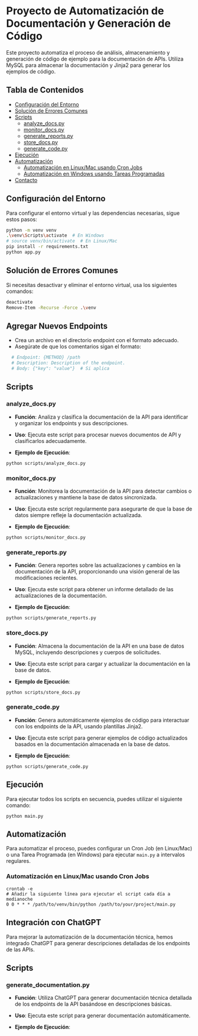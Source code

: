 # Proyecto de Automatización de Documentación y Generación de Código

Este proyecto automatiza el proceso de análisis, almacenamiento y generación de código de ejemplo para la documentación de APIs. Utiliza MySQL para almacenar la documentación y Jinja2 para generar los ejemplos de código.

## Tabla de Contenidos
- [Configuración del Entorno](#configuración-del-entorno)
- [Solución de Errores Comunes](#solución-de-errores-comunes)
- [Scripts](#scripts)
  - [analyze_docs.py](#analyze_docspy)
  - [monitor_docs.py](#monitor_docspy)
  - [generate_reports.py](#generate_reportspy)
  - [store_docs.py](#store_docspy)
  - [generate_code.py](#generate_codepy)
- [Ejecución](#ejecución)
- [Automatización](#automatización)
  - [Automatización en Linux/Mac usando Cron Jobs](#automatización-en-linuxmac-usando-cron-jobs)
  - [Automatización en Windows usando Tareas Programadas](#automatización-en-windows-usando-tareas-programadas)
- [Contacto](#contacto)

## Configuración del Entorno

Para configurar el entorno virtual y las dependencias necesarias, sigue estos pasos:

```bash
python -m venv venv
.\venv\Scripts\activate  # En Windows
# source venv/bin/activate  # En Linux/Mac
pip install -r requirements.txt
python app.py
```

## Solución de Errores Comunes

Si necesitas desactivar y eliminar el entorno virtual, usa los siguientes comandos:
```bash
deactivate
Remove-Item -Recurse -Force .\venv
```
## Agregar Nuevos Endpoints
  - Crea un archivo en el directorio endpoint con el formato adecuado.
  - Asegúrate de que los comentarios sigan el formato:
```bash
  # Endpoint: {METHOD} /path
  # Description: Description of the endpoint.
  # Body: {"key": "value"}  # Si aplica
```


## Scripts

### analyze_docs.py

- **Función**: Analiza y clasifica la documentación de la API para identificar y organizar los endpoints y sus descripciones.
    
- **Uso**: Ejecuta este script para procesar nuevos documentos de API y clasificarlos adecuadamente.
    
- **Ejemplo de Ejecución**:
    
    
```
python scripts/analyze_docs.py

```

### monitor_docs.py

- **Función**: Monitorea la documentación de la API para detectar cambios o actualizaciones y mantiene la base de datos sincronizada.
    
- **Uso**: Ejecuta este script regularmente para asegurarte de que la base de datos siempre refleje la documentación actualizada.
    
- **Ejemplo de Ejecución**:
```
python scripts/monitor_docs.py

```
### generate_reports.py

- **Función**: Genera reportes sobre las actualizaciones y cambios en la documentación de la API, proporcionando una visión general de las modificaciones recientes.
    
- **Uso**: Ejecuta este script para obtener un informe detallado de las actualizaciones de la documentación.
    
- **Ejemplo de Ejecución**:
```
python scripts/generate_reports.py

```
### store_docs.py

- **Función**: Almacena la documentación de la API en una base de datos MySQL, incluyendo descripciones y cuerpos de solicitudes.
    
- **Uso**: Ejecuta este script para cargar y actualizar la documentación en la base de datos.
    
- **Ejemplo de Ejecución**:

```
python scripts/store_docs.py

```
### generate_code.py

- **Función**: Genera automáticamente ejemplos de código para interactuar con los endpoints de la API, usando plantillas Jinja2.
    
- **Uso**: Ejecuta este script para generar ejemplos de código actualizados basados en la documentación almacenada en la base de datos.
    
- **Ejemplo de Ejecución**:

```
python scripts/generate_code.py

```
## Ejecución

Para ejecutar todos los scripts en secuencia, puedes utilizar el siguiente comando:

```
python main.py
```
## Automatización

Para automatizar el proceso, puedes configurar un Cron Job (en Linux/Mac) o una Tarea Programada (en Windows) para ejecutar `main.py` a intervalos regulares.

### Automatización en Linux/Mac usando Cron Jobs

```
crontab -e
# Añadir la siguiente línea para ejecutar el script cada día a medianoche
0 0 * * * /path/to/venv/bin/python /path/to/your/project/main.py

```


## Integración con ChatGPT

Para mejorar la automatización de la documentación técnica, hemos integrado ChatGPT para generar descripciones detalladas de los endpoints de las APIs.

## Scripts

### generate_documentation.py

- **Función**: Utiliza ChatGPT para generar documentación técnica detallada de los endpoints de la API basándose en descripciones básicas.
    
- **Uso**: Ejecuta este script para generar documentación automáticamente.
    
- **Ejemplo de Ejecución**:


